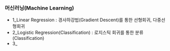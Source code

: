 ### 머신러닝(Machine Learning)
- 1_Linear Regression : 경사하강법(Gradient Descent)를 통한 선형회귀, 다중선형회귀
- 2_Logistic Regression(Classification) : 로지스틱 회귀를 통한 분류(Classification)
- 3_
